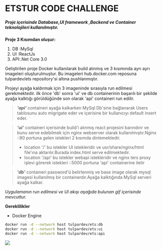# ETSTUR CODE CHALLENGE

##### Proje içerisinde Database,UI framework ,Backend ve Container teknolojileri kullanılmıştır.

**Proje 3 Kısımdan oluşur:**

1. DB :MySql
2. UI :ReactJs
3. API:.Net Core 3.0

Geliştirilen proje Docker kullanılarak build alınmış ve 3 kısımında ayrı ayrı imageleri oluşturulmuştur.
Bu imageleri hub.docker.com reposuna tulpardev/ets repository'si altına pushlanmıştır.

Projeyi ayağa kaldırmak için 3 imageninde sırasıyla run edilmesi gerekmektedir.
ilk önce 'db' sonra 'ui' ve db containerinin başarılı bir şekilde ayağa kalktığı görüldüğünde son olarak
'api' containeri run edilir.

> **_'api'_** containeri ayağa kalkarken MySql Db'sine bağlanarak Users tablosunu auto migrigate eder ve içerisine bir kullanıcıyı default
> insert eder.

> **_'ui'_** containeri içerisinde build'i alınmış react projesini barındırır ve bunu serve edebilmek için nginx webserver olarak kullanılmıştır.Nginx ::80 portuna gelen istekleri 2 kısımda dinlemektedir.
>
> - location '/' bu istekler UI istekleridir ve usr/share/nginx/html file'ına aktarılır.Burada index.html serve edilmektedir.
> - location '/api' bu istekler webapi istekleridir ve nginx ters proxy işlevi görerek istekleri ::5000 portuna 'api' containerine iletir

> **_'db'_** containeri password'ü belirlenmiş ve base image olarak mysql imagesi kullanılmış bir containerdır.Ayağa kalktığında MySql serveri
> ayağa kalkar.

_Uygulamanın run edilmesi ve UI akışı aşağıda bulunan gif içerisinde mevcuttur._

**Gereklilikler**

- Docker Engine

```bash
docker run -d --network host tulpardev/ets:db
docker run -d --network host tulpardev/ets:ui
docker run -d --network host tulpardev/ets:api
```

![](https://github.com/tulpardev/RecordBook/blob/main/SuhaArikanETS.gif)
